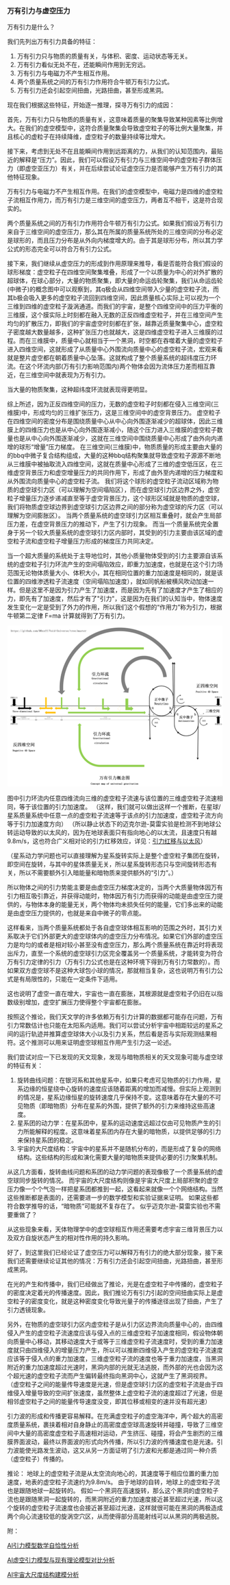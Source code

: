 ### 万有引力与虚空压力

万有引力是什么？

我们先列出万有引力具备的特征：

1. 万有引力只与物质的质量有关，与体积、密度、运动状态等无关。
2. 万有引力看似无处不在，还能瞬间作用到无穷远。
3. 万有引力与电磁力不产生相互作用。
4. 两个质量系统之间的万有引力作用符合牛顿万有引力公式。
5. 万有引力还会引起空间扭曲，光路扭曲，甚至形成黑洞。

现在我们根据这些特征，开始逐一推理，探寻万有引力的成因：

首先，万有引力只与物质的质量有关，这意味着质量的聚集导致某种因素等比例增大。在我们的虚空模型中，这符合质量聚集会导致虚空粒子的等比例大量聚集，并且核心的虚粒子在持续降维，虚空粒子的数量持续等比增大。

接下来，考虑到无处不在且能瞬间作用到远距离的力，从我们的认知范围内，最贴近的解释是“压力”。因此，我们可以假设万有引力与三维空间中的虚空粒子群体压力（即虚空亚压力）有关，并在后续尝试论证虚空压力是否能够产生万有引力的其他特征现象。

万有引力与电磁力不产生相互作用。在我们的虚空模型中，电磁力是四维的虚空粒子流相互作用力，而万有引力是三维空间的虚空压力，两者互不相干，这是符合现实的。

两个质量系统之间的万有引力作用符合牛顿万有引力公式。如果我们假设万有引力来自于三维空间的虚空压力，那么其在所属的质量系统所处的三维空间的分布必定是球形的，而且压力分布是从外向内梯度增大的。由于其是球形分布，所以其力学公式的形态完全可以符合万有引力公式。

接下来，我们继续从虚空压力的形成到作用原理来推导，看是否能符合我们假设的球形梯度：虚空粒子在四维空间聚集堆叠，形成了一个以质量为中心的对外扩散的超球体，在球心部分，大量的物质聚集，即大量的命运齿轮聚集，我们从命运齿轮(中微子)的概念图中可以观察到，其q极会从四维空间带入少量的虚空粒子流，而其b极会吸入更多的虚空粒子流回到四维空间，因此质量核心实际上可以视为一个三维到四维的虚空粒子漩涡通道。而我们的宇宙，是整个四维空间中的压力平衡的三维膜，这个膜实际上时刻都在融入无数的正反四维虚空粒子，并在三维空间产生均匀的扩散压力，即我们的宇宙虚空时刻都在扩张，越靠近质量聚集中心，虚空粒子密度越大数量越多，这种扩张压力也就越大，这是四维虚空粒子进入三维膜的过程。而在三维膜中，质量中心就相当于一个黑洞，时空都在吞噬着大量的虚空粒子进入四维空间，这就形成了从质量中心外围流向质量中心的虚空粒子流，宏观来看就是整片虚空都在朝着质量中心坠落。这就构成了整个质量系统的超纬度压力环流。在这个环流内部(万有引力影响范围内)两个物体会因为流体压力差而相互靠近，在三维空间中就表现为万有引力。

当大量的物质聚集，这种超纬度环流就表现得更明显。

综上所述，因为正反四维空间的压力，无数的虚空粒子时刻都在侵入三维空间(三维膜)中，形成均匀的三维扩张压力，这是三维空间中的虚空背景压力。
虚空粒子在四维空间的密度分布是围绕质量中心从中心向外围逐渐减少的超球体，因此三维膜上的四维压力也是从中心向外围逐渐减小，随这个压力进入三维膜的虚空粒子数量也是从中心向外围逐渐减少，这就在三维空间中围绕质量中心形成了由外向内递增的球形“增量”压力梯度。
在三维空间(三维膜)中，物质质量的形成主要由大量的的bbq中微子复合结构组成，大量的这种bbq结构聚集就导致虚空粒子源源不断地从三维膜中被抽取流入四维空间，这就在质量中心形成了三维的虚空低压区，在三维虚空背景压力和虚空增量压力的共同作用下，形成了由外至内递增的压力梯度和从外围流向质量中心的虚空粒子流。
我们将这个球形的虚空粒子流动区域称为物质的虚空球引力区（可以理解为空间塌陷区），而在虚空球引力区边界之外，虚空粒子增量压力逐步递减直至等于虚空背景压力，这个球形区域就是物质的虚空球，我们将物质虚空球边界到虚空球引力区边界之间的部分称为虚空球的斥力区（可以理解为空间膨胀区）。
当两个质量系统的虚空球引力区相互重叠时，就会产生局部压力差，在虚空背景压力的推动下，产生了引力现象。
而当一个质量系统完全置身于另一个较大质量系统的虚空球引力区内部时，其受到的引力主要由该区域的虚空粒子流和虚空粒子增量压力形成的梯度压力共同决定。

当一个超大质量的系统处于主导地位时，其他小质量物体受到的引力主要源自该系统的虚空粒子引力环流产生的空间塌陷效应，即重力加速度，也就是在这个引力场范围无论物体质量大小、体积大小，其在相同位置的重力加速度是相同的，就是该位置的四维渗透粒子流速度（空间塌陷加速度），就如同帆船被横风吹动加速一样。但是这里不是因为引力产生了加速度，而是因为先有了加速度才产生了相应的力，即先有了加速度，然后才有了"引力"，这是因为在我们的认知当中，物体速度发生变化一定是受到了外力的作用，所以我们这个假想的“作用力”称为引力，根据牛顿第二定律 F=ma 计算就得到了万有引力。

![Image text](标准模型/media/万有引力概念图.png)

图中引力环流内任意四维流向三维的虚空粒子流速与该位置的三维虚空粒子流速相同，等于该位置的引力加速度。
（这样，我们就可以做出这样一个推断，在星球/星系质量系统中任意一点的虚空粒子流速等于该点的引力加速度，虚空粒子流方向等于引力加速度方向）
（所以静止状态下的迈克尔逊-莫雷实验是检测不到地球公转运动导致的以太风的，因为在地球表面只有指向地心的以太流，且速度只有越9.8m/s，这也符合广义相对论的引力红移效应，详见：[引力红移与以太风](../AI验证/虚空密度建模/引力红移与以太风.md)）

（星系动力学问题也可以直接理解为星系旋转实际上是整个虚空粒子集团在旋转，即空间在旋转，与其中的星体质量无关，所以星系旋转形态只与空间旋转形态有关，所以不需要额外引入暗能量和暗物质来提供额外的“引力”。）

所以物体之间的引力势能主要是由虚空压力梯度决定的，当两个大质量物体因万有引力相互吸引靠近，并获得动能时，物体因万有引力而获得的动能是由虚空压力提供的，与物体本身的能量无关，两个物体均未损失任何的能量，它们多出来的动能是由虚空压力提供的，也就是来自中微子的零点能。

这样看来，当两个质量系统都处于各自虚空球体相互影响的范围之外时，其引力关系取决于它们外部更大的虚空球体内的虚空压力分布情况。如果它们外部的虚空压力是均匀的或者是相对较小甚至没有虚空压力，那么两个质量系统在靠近时将表现出斥力，直至一个系统的虚空球引力区完全覆盖另一个质量系统，才能转变为符合万有引力定律的引力（万有引力公式也是在这种环境下得到万有引力常数的）。而如果双方虚空球不是这种大球包小球的情况，那就相当复杂，这也说明万有引力公式是有局限性的，只能在一定条件下适用。

这也说明了虚空一直在增大，宇宙也一直在膨胀，其根源就是虚空粒子仍旧在以指数级别增加，虚空扩展压力使得整个宇宙都在膨胀。

按照这个推论，我们天文学的许多依赖万有引力计算的数据都可能存在问题，万有引力常数估计也只能在太阳系内适用。我们可以尝试分析宇宙中相距较远的星系之间的运行轨迹并推算虚空球体大小以及引力关系，然后看是否与实际观测结果相符。这个推测可以用来证明虚空球相互作用产生引力这一论述。

我们尝试对应一下已发现的天文现象，发现与暗物质相关的天文现象可能与虚空球的特征有关：

1. 旋转曲线问题：在银河系和其他星系中，如果只考虑可见物质的引力作用，星系边缘的恒星绕中心旋转的速度应该随着距离的增加而减慢。但实际上观测到的情况是，星系边缘恒星的旋转速度几乎保持不变。这意味着存在大量的不可见物质（即暗物质）分布在星系的外围，提供了额外的引力来维持这些高速度。
2. 星系团的动力学：在星系团中，星系的运动速度远超过仅由可见物质产生的引力所能解释的程度。这意味着星系团内存在大量的暗物质，以提供足够的引力来保持星系团的稳定。
3. 宇宙的大尺度结构：宇宙中的星系并不是随机分布的，而是形成了复杂的网络结构。这些结构的形成和演化需要大量的暗物质来提供必要的引力聚集机制。

从这几方面看，旋转曲线问题和系团的动力学问题的表现像极了一个质量系统的虚空球同步旋转的情况。
而宇宙的大尺度结构则像是宇宙大尺度上局部积聚的虚空压力像一个个气泡一样把星系团都推到一起，这看起来就像一个个网络结构。当然这些推断都是表面的，还需要进一步的数学模型和实验证据来证明。
如果这些都符合数学推导的话，“暗物质”可能就不复存在了。
似乎迈克尔逊-莫雷实验也不需要重做了？

从这些现象来看，天体物理学中的虚空球相互作用还需要考虑宇宙三维背景压力以及双方自旋状态产生的相对性作用的持久影响。

好了，到这里我们已经论证了虚空压力可以解释万有引力的绝大部分现象，接下来我们还需要继续论证其他的情况：万有引力还会引起空间扭曲，光路扭曲，甚至形成黑洞。

在光的产生和传播中，我们已经做出了推论，光是在虚空粒子中传播的，虚空粒子的密度决定着光的传播速度。因此，我们推论万有引力引起的空间扭曲实际上是虚空粒子的密度变化，就是这种密度变化导致光量子的传播途径出现了扭曲，产生了引力透镜现象。

另外，在物质的虚空球引力区内虚空粒子是从引力区边界流向质量中心的，由四维侵入产生的虚空粒子流速度应该与侵入点的三维虚空粒子加速度相同，假设物体朝向质量中心移动，其移动速度大于或等于三维虚空粒子流速度时，受到的重力加速度就只由四维侵入的增量压力产生，所以可以推断四维侵入产生的虚空粒子流速度应该等于侵入点的重力加速度，三维虚空粒子流的速度也等于重力加速度，当黑洞附近的重力加速度超过光速时，黑洞内部的光就无法逃脱，而外部的光也会因为这个超光速的虚空粒子流而产生偏转最终指向黑洞中心，这就产生了黑洞视界。
（虚空粒子之间的能量传导速度是光速，但是虚空球引力区的虚空粒子流是由于四维侵入增量导致的空间扩张速度，虽然整体上虚空粒子流的速度超过了光速，但是相邻虚空粒子之间的能量传导速度没变，即其位移或相变的速并没有超光速）

引力波的形成和传播更容易解释。在充满虚空粒子的虚空海洋中，两个超大的高密度质量系统，裹挟着相对自身静止的高密度虚空球高速旋转并碰撞，导致了三维空间中大量的高密度虚空粒子高速相对运动，产生挤压、碰撞，将会产生剧烈的三维膜界面波动，最终以界面波的形式向外传播，所以引力波的传播速度也是光速。引力波能使光路发生波动，这又从另一方面证明了引力波和光都是通过同一种介质（虚空粒子）传播的。

推论：
地球上的虚空粒子流是从太空流向地心的，其速度等于相应位置的重力加速度，地表的虚空粒子流速约为9.8m/s。
由于地球的自转，地球上的虚空粒子流也是跟随地球一起旋转的。
假如一个黑洞在高速旋转，那么这个黑洞的虚空粒子流也是跟随黑洞一起旋转的，而黑洞附近的重力加速度接近甚至超过光速，所以这个旋转的虚空粒子流速度也会接近甚至超过光速，这样就很可能在黑洞的两极造成两个向心流速较低的旋涡空穴区，从而使得部分高能射线可以从黑洞的两极逃脱。

附：

[AI引力模型数学自恰性分析](../AI验证/AI引力模型数学自恰性分析.md)

[AI虚空引力模型与现有理论模型对比分析](../AI验证/AI虚空引力模型与现有理论模型对比分析.md)

[AI宇宙大尺度结构建模分析](../AI验证/AI宇宙大尺度结构建模分析.md)
